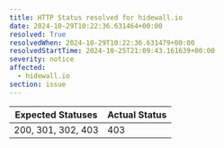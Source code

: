 ```yaml
---
title: HTTP Status resolved for hidewall.io
date: 2024-10-29T10:22:36.631464+00:00
resolved: True
resolvedWhen: 2024-10-29T10:22:36.631479+00:00
resolvedStartTime: 2024-10-25T21:09:43.161639+00:00
severity: notice
affected:
  - hidewall.io
section: issue
---
```


| Expected Statuses | Actual Status  |
|-------------------|----------------|
| 200, 301, 302, 403 | 403 |
